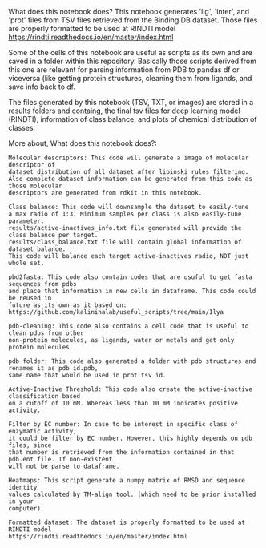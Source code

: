 What does this notebook does?
This notebook generates 'lig', 'inter', and 'prot' files
from TSV files retrieved from the Binding DB dataset. Those
files are properly formatted to be used at RINDTI model
https://rindti.readthedocs.io/en/master/index.html

Some of the cells of this notebook are useful as scripts as 
its own and are saved in a folder within this repository.
Basically those scripts derived from this one are relevant
for parsing information from PDB to pandas df or viceversa 
(like getting protein structures, cleaning them from ligands, and
save info back to df.

The files generated by this notebook (TSV, TXT, or images) are
stored in a results folders and containg, the final tsv files for
deep learning model (RINDTI), information of class balance, and
plots of chemical distribution of classes.

More about, What does this notebook does?:

    Molecular descriptors: This code will generate a image of molecular descriptor of 
    dataset distribution of all dataset after lipinski rules filtering.
    Also complete dataset information can be generated from this code as those molecular
    descriptors are generated from rdkit in this notebook.

    Class balance: This code will downsample the dataset to easily-tune 
    a max radio of 1:3. Minimum samples per class is also easily-tune parameter.
    results/active-inactives_info.txt file generated will provide the class balance per target.
    results/class_balance.txt file will contain global information of dataset balance.
    This code will balance each target active-inactives radio, NOT just whole set.
    
    pbd2fasta: This code also contain codes that are usuful to get fasta sequences from pdbs
    and place that information in new cells in dataframe. This code could be reused in 
    future as its own as it based on: https://github.com/kalininalab/useful_scripts/tree/main/Ilya

    pdb-cleaning: This code also contains a cell code that is useful to clean pdbs from other
    non-protein molecules, as ligands, water or metals and get only protein molecules.

    pdb folder: This code also generated a folder with pdb structures and renames it as pdb id.pdb,
    same name that would be used in prot.tsv id.

    Active-Inactive Threshold: This code also create the active-inactive classification based
    on a cutoff of 10 mM. Whereas less than 10 mM indicates positive activity.

    Filter by EC number: In case to be interest in specific class of enzymatic activity,
    it could be filter by EC number. However, this highly depends on pdb files, since
    that number is retrieved from the information contained in that pdb.ent file. If non-existent
    will not be parse to dataframe.

    Heatmaps: This script generate a numpy matrix of RMSD and sequence identity 
    values calculated by TM-align tool. (which need to be prior installed in your
    computer)

    Formatted dataset: The dataset is properly formatted to be used at RINDTI model
    https://rindti.readthedocs.io/en/master/index.html 
